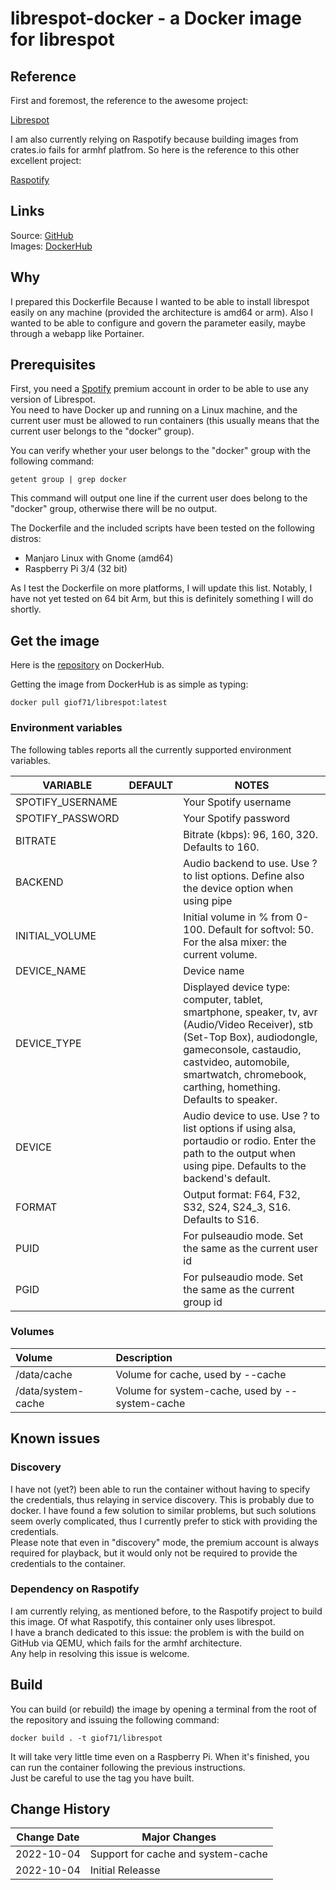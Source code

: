 # librespot-docker - a Docker image for librespot

## Reference

First and foremost, the reference to the awesome project:

[Librespot](https://github.com/librespot-org/librespot)

I am also currently relying on Raspotify because building images from crates.io fails for armhf platfrom. So here is the reference to this other excellent project:

[Raspotify](https://github.com/dtcooper/raspotify)

## Links

Source: [GitHub](https://github.com/giof71/librepot-docker)  
Images: [DockerHub](https://hub.docker.com/r/giof71/librespot)

## Why

I prepared this Dockerfile Because I wanted to be able to install librespot easily on any machine (provided the architecture is amd64 or arm). Also I wanted to be able to configure and govern the parameter easily, maybe through a webapp like Portainer.

## Prerequisites

First, you need a [Spotify](https://www.spotify.com) premium account in order to be able to use any version of Librespot.  
You need to have Docker up and running on a Linux machine, and the current user must be allowed to run containers (this usually means that the current user belongs to the "docker" group).  

You can verify whether your user belongs to the "docker" group with the following command:

`getent group | grep docker`

This command will output one line if the current user does belong to the "docker" group, otherwise there will be no output.

The Dockerfile and the included scripts have been tested on the following distros:

- Manjaro Linux with Gnome (amd64)
- Raspberry Pi 3/4 (32 bit)

As I test the Dockerfile on more platforms, I will update this list.
Notably, I have not yet tested on 64 bit Arm, but this is definitely something I will do shortly.

## Get the image

Here is the [repository](https://hub.docker.com/repository/docker/giof71/librespot) on DockerHub.

Getting the image from DockerHub is as simple as typing:

`docker pull giof71/librespot:latest`

### Environment variables

The following tables reports all the currently supported environment variables.

VARIABLE|DEFAULT|NOTES
---|---|---
SPOTIFY_USERNAME||Your Spotify username
SPOTIFY_PASSWORD||Your Spotify password
BITRATE||Bitrate (kbps): 96, 160, 320. Defaults to 160.
BACKEND||Audio backend to use. Use ? to list options. Define also the device option when using pipe
INITIAL_VOLUME||Initial volume in % from 0-100. Default for softvol: 50. For the alsa mixer: the current volume.
DEVICE_NAME||Device name
DEVICE_TYPE||Displayed device type: computer, tablet, smartphone, speaker, tv, avr (Audio/Video Receiver), stb (Set-Top Box), audiodongle, gameconsole, castaudio, castvideo, automobile, smartwatch, chromebook, carthing, homething. Defaults to speaker.
DEVICE||Audio device to use. Use ? to list options if using alsa, portaudio or rodio. Enter the path to the output when using pipe. Defaults to the backend's default.
FORMAT||Output format: F64, F32, S32, S24, S24_3, S16. Defaults to S16.
PUID||For pulseaudio mode. Set the same as the current user id
PGID||For pulseaudio mode. Set the same as the current group id

### Volumes

Volume|Description
:---|:---
/data/cache|Volume for cache, used by --cache
/data/system-cache|Volume for system-cache, used by --system-cache

## Known issues

### Discovery

I have not (yet?) been able to run the container without having to specify the credentials, thus relaying in service discovery. This is probably due to docker. I have found a few solution to similar problems, but such solutions seem overly complicated, thus I currently prefer to stick with providing the credentials.  
Please note that even in "discovery" mode, the premium account is always required for playback, but it would only not be required to provide the credentials to the container.

### Dependency on Raspotify

I am currently relying, as mentioned before, to the Raspotify project to build this image. Of what Raspotify, this container only uses librespot.  
I have a branch dedicated to this issue: the problem is with the build on GitHub via QEMU, which fails for the armhf architecture.  
Any help in resolving this issue is welcome. 

## Build

You can build (or rebuild) the image by opening a terminal from the root of the repository and issuing the following command:

`docker build . -t giof71/librespot`

It will take very little time even on a Raspberry Pi. When it's finished, you can run the container following the previous instructions.  
Just be careful to use the tag you have built.

## Change History

Change Date|Major Changes
---|---
2022-10-04|Support for cache and system-cache
2022-10-04|Initial Releasse
